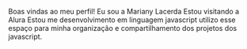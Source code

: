 Boas vindas ao meu perfil!
Eu sou a Mariany Lacerda
Estou visitando a Alura
Estou me desenvolvimento em linguagem javascript
utilizo esse espaço para minha organização e compartilhamento dos projetos dos javascript.
